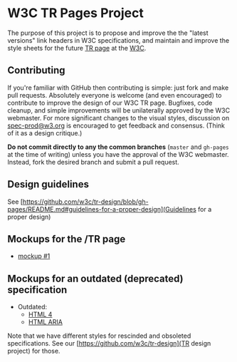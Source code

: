 # W3C TR Pages Project

The purpose of this project is to propose and improve the the "latest versions" link headers in W3C specifications, 
and maintain and improve the style sheets for the future [TR page](https://www.w3.org/TR/) at the [W3C](http://www.w3.org/).

## Contributing

If you're familiar with GitHub then contributing is simple: just fork and make pull requests.
Absolutely everyone is welcome (and even encouraged) to contribute to improve the design of our W3C TR page.
Bugfixes, code cleanup, and simple improvements will be unilaterally approved by the W3C webmaster.
For more significant changes to the visual styles, discussion on spec-prod@w3.org is encouraged to get feedback and consensus.
(Think of it as a design critique.)

**Do not commit directly to any the common branches** (`master` and `gh-pages` at the time of writing) unless you have the approval of the W3C webmaster. Instead, fork the desired branch and submit a pull request.

## Design guidelines

See [https://github.com/w3c/tr-design/blob/gh-pages/README.md#guidelines-for-a-proper-design](Guidelines for a proper design)

## Mockups for the /TR page

* [mockup #1](https://w3c.github.io/tr-pages/mockup1/)

## Mockups for an outdated (deprecated) specification

* Outdated:
  * [HTML 4](https://w3c.github.io/tr-pages/outdatedspecsmockup/html4/)
  * [HTML ARIA](https://w3c.github.io/tr-pages/outdatedspecsmockup/html-aria/)

Note that we have different styles for rescinded and obsoleted specifications. See our [https://github.com/w3c/tr-design](TR design project) for those.


